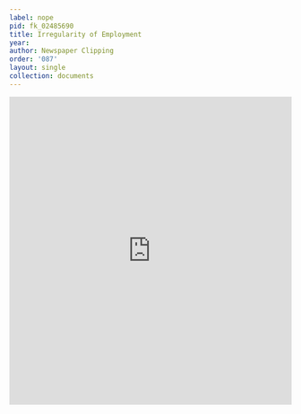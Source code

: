```yaml
---
label: nope
pid: fk_02485690
title: Irregularity of Employment
year:
author: Newspaper Clipping
order: '087'
layout: single
collection: documents
---
```

<iframe src="https://northwestern.app.box.com/embed/s/xxm6nct5ae90hnaktg1whd5pc6rwdhay?sortColumn=date&view=list" width="100%" height="550" frameborder="0" allowfullscreen webkitallowfullscreen msallowfullscreen></iframe>
